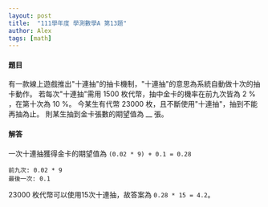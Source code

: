 ```yaml
---
layout: post
title:  "111學年度 學測數學A 第13題"
author: Alex
tags: [math]
---
```


#### 題目 ####

有一款線上遊戲推出"十連抽"的抽卡機制，"十連抽"的意思為系統自動做十次的抽卡動作。
若每次"十連抽"需用 1500 枚代幣，抽中金卡的機率在前九次皆為 2 % ，在第十次為 10 %。
今某生有代幣 23000 枚，且不斷使用"十連抽"，抽到不能再抽為止。
則某生抽到金卡張數的期望值為 __ 張。

#### 解答 ####

一次十連抽獲得金卡的期望值為 `(0.02 * 9) + 0.1 = 0.28`
```
前九次: 0.02 * 9
最後一次: 0.1
```
23000 枚代幣可以使用15次十連抽，故答案為 `0.28 * 15 = 4.2`。